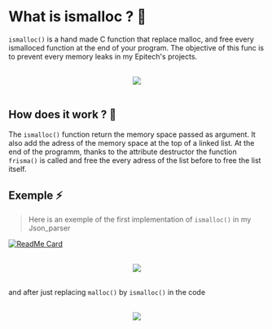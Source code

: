 # What is ismalloc ? 🧠 

`ismalloc()` is a hand made C function that replace malloc, and free every ismalloced function at the end of your program.
The objective of this func is to prevent every memory leaks in my Epitech's projects.

<p align="center">
    <br/>
  <image src="./images/screen1png.png" />
  <br/>
  <br/>
</p>

## How does it work ? 🔩

The `ismalloc()` function return the memory space passed as argument. It also add the adress of the memory space at the top of a linked list.
At the end of the programm, thanks to the attribute destructor the function `frisma()` is called and free the every adress of the list before to 
free the list itself.

## Exemple ⚡

>Here is an exemple of the first implementation of `ismalloc()` in my Json_parser
>
[![ReadMe Card](https://github-readme-stats.vercel.app/api/pin/?username=Doozers&repo=Json_parser&theme=gruvbox&hide_border=false)](https://github.com/Doozers/Json_parser)

<p align="center">
    <br/>
  <image src="./images/leaks1.png" />
  <br/>
  <br/>
</p>

and after just replacing `malloc()` by `ismalloc()` in the code

<p align="center">
    <br/>
  <image src="./images/leaks2.png" />
  <br/>
  <br/>
</p>
